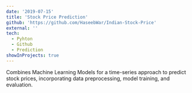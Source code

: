 ```yaml
---
date: '2019-07-15'
title: 'Stock Price Prediction'
github: 'https://github.com/HaseebWar/Indian-Stock-Price'
external: ''
tech:
  - Pyhton
  - Github
  - Prediction
showInProjects: true
---
```


Combines Machine Learning Models for a time-series approach to predict stock prices, incorporating data preprocessing, model training, and evaluation.
